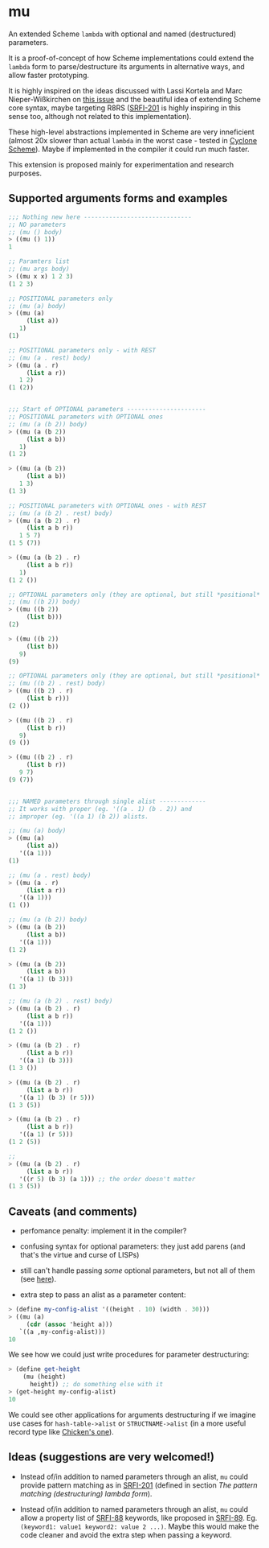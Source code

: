 # mu
An extended Scheme `lambda` with optional and named (destructured) parameters.

It is a proof-of-concept of how Scheme implementations could extend the `lambda` form to parse/destructure its arguments in alternative ways, and allow faster prototyping. 

It is highly inspired on the ideas discussed with Lassi Kortela and Marc Nieper-Wißkirchen on [this issue](https://github.com/justinethier/cyclone/issues/387) and the beautiful idea of extending Scheme core syntax, maybe targeting R8RS ([SRFI-201](https://srfi.schemers.org/srfi-201/srfi-201.html) is highly inspiring in this sense too, although not related to this implementation).

These high-level abstractions implemented in Scheme are very inneficient (almost 20x slower than actual `lambda` in the worst case - tested in [Cyclone Scheme](http://justinethier.github.io/cyclone/)). Maybe if implemented in the compiler it could run much faster.

This extension is proposed mainly for experimentation and research purposes.

## Supported arguments forms and examples

```scheme
;;; Nothing new here ------------------------------
;; NO parameters
;; (mu () body)
> ((mu () 1)) 
1

;; Paramters list
;; (mu args body)
> ((mu x x) 1 2 3)
(1 2 3)

;; POSITIONAL parameters only
;; (mu (a) body)
> ((mu (a) 
     (list a)) 
   1)
(1)

;; POSITIONAL parameters only - with REST
;; (mu (a . rest) body)
> ((mu (a . r) 
     (list a r)) 
   1 2)
(1 (2))


;;; Start of OPTIONAL parameters ----------------------
;; POSITIONAL parameters with OPTIONAL ones
;; (mu (a (b 2)) body)
> ((mu (a (b 2)) 
     (list a b)) 
   1)
(1 2)

> ((mu (a (b 2)) 
     (list a b))
   1 3)
(1 3)

;; POSITIONAL parameters with OPTIONAL ones - with REST
;; (mu (a (b 2) . rest) body)
> ((mu (a (b 2) . r) 
     (list a b r)) 
   1 5 7)
(1 5 (7))

> ((mu (a (b 2) . r) 
     (list a b r)) 
   1)
(1 2 ())

;; OPTIONAL parameters only (they are optional, but still *positional* parameters)
;; (mu ((b 2)) body)
> ((mu ((b 2)) 
     (list b)))
(2)

> ((mu ((b 2)) 
     (list b)) 
   9)
(9)

;; OPTIONAL parameters only (they are optional, but still *positional* parameters) - with REST
;; (mu ((b 2) . rest) body)
> ((mu ((b 2) . r) 
     (list b r)))
(2 ())

> ((mu ((b 2) . r) 
     (list b r)) 
   9)
(9 ())

> ((mu ((b 2) . r) 
     (list b r)) 
   9 7)
(9 (7))


;;; NAMED parameters through single alist -------------
;; It works with proper (eg. '((a . 1) (b . 2)) and 
;; improper (eg. '((a 1) (b 2)) alists.

;; (mu (a) body)
> ((mu (a) 
     (list a)) 
   '((a 1)))
(1)

;; (mu (a . rest) body)
> ((mu (a . r) 
     (list a r)) 
   '((a 1)))
(1 ())

;; (mu (a (b 2)) body)
> ((mu (a (b 2)) 
     (list a b)) 
   '((a 1)))
(1 2)

> ((mu (a (b 2)) 
     (list a b)) 
   '((a 1) (b 3)))
(1 3)

;; (mu (a (b 2) . rest) body)
> ((mu (a (b 2) . r) 
     (list a b r)) 
   '((a 1)))
(1 2 ())

> ((mu (a (b 2) . r) 
     (list a b r)) 
   '((a 1) (b 3)))
(1 3 ())

> ((mu (a (b 2) . r) 
     (list a b r)) 
   '((a 1) (b 3) (r 5)))
(1 3 (5))

> ((mu (a (b 2) . r) 
     (list a b r)) 
   '((a 1) (r 5)))
(1 2 (5))

;; 
> ((mu (a (b 2) . r) 
     (list a b r)) 
   '((r 5) (b 3) (a 1))) ;; the order doesn't matter
(1 3 (5))

```

## Caveats (and comments)

- perfomance penalty: implement it in the compiler?

- confusing syntax for optional parameters: they just add parens (and that's the virtue and curse of LISPs)

- still can't handle passing *some* optional parameters, but not all of them (see [here](https://github.com/arthurmaciel/mu/blob/master/mu.scm#L149)).

- extra step to pass an alist as a parameter content:
```scheme
> (define my-config-alist '((height . 10) (width . 30)))
> ((mu (a) 
     (cdr (assoc 'height a)))
   `((a ,my-config-alist)))
10
```

We see how we could just write procedures for parameter destructuring:
```scheme
> (define get-height 
    (mu (height) 
      height)) ;; do something else with it
> (get-height my-config-alist)
10
```

We could see other applications for arguments destructuring if we imagine use cases for `hash-table->alist` or `STRUCTNAME->alist` (in a more useful record type like [Chicken's one](http://wiki.call-cc.org/eggref/5/defstruct)).

## Ideas (suggestions are very welcomed!)

- Instead of/in addition to named parameters through an alist, `mu` could provide pattern matching as in  [SRFI-201](https://srfi.schemers.org/srfi-201/srfi-201.html) (defined in section *The pattern matching (destructuring) lambda form*).

- Instead of/in addition to named parameters through an alist, `mu` could allow a property list of [SRFI-88](https://srfi.schemers.org/srfi-88/srfi-88.html) keywords, like proposed in [SRFI-89](https://srfi.schemers.org/srfi-89/srfi-89.html). 
Eg.  `(keyword1: value1 keyword2: value 2 ...)`. Maybe this would make the code cleaner and avoid the extra step when passing a keyword.

